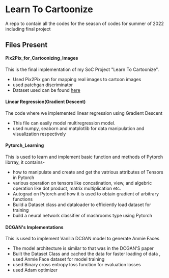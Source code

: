 # Learn To Cartoonize
A repo to contain all the codes for the season of codes for summer of 2022 including final project 


## Files Present

#### Pix2Pix_for_Cartoonizing_Images

This is the final implementation of my SoC Project "Learn To Cartoonize".
* Used Pix2Pix gan for mapping real images to cartoon images
* used patchgan discriminator
* Dataset used can be found [here](https://www.kaggle.com/datasets/defileroff/comic-faces-paired-synthetic-v2)

#### Linear Regression(Gradient Descent)

The code where we implemented linear regression using Gradient Descent
* This file can easily model multiregression model.
* used numpy, seaborn and matplotlib for data manipulation and visualization respectively

#### Pytorch_Learning

This  is used to learn and implement basic function and methods of Pytorch librray, it contains-
* how to manipulate and create and get the vatrious attributes of Tensors in Pytorch
* various operation on tensors like concatination, view, and algebric operation like dot product, matrix multiplication etc.
* Autograd on Pytorch and how it is used to obtain gradient of arbitrary functions
* Build a Dataset class and dataloader to efficiently load dataset for training
* build a neural network classifier of mashrooms type using Pytorch



#### DCGAN's Implementations

This is used to implement Vanilla DCGAN model to generate Anmie Faces
* The model architecture is similar to that was in the DCGAN'S paper
* Built the Dataset Class and cached the data for faster loading of data , used Anmie Face dataset for model training
* used Binary cross entropy loss function for evaluation losses
* used Adam optimizer


